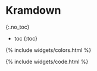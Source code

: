 ---
---
Kramdown
========
{:.no_toc}
- toc
{:toc}

{% include widgets/colors.html %}

{% include widgets/code.html %}